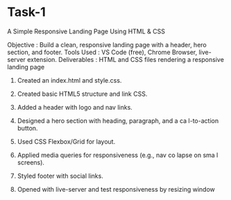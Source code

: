 # Task-1
 A Simple Responsive Landing Page Using HTML &amp; CSS
 
 Objective : Build a clean, responsive landing page with a header, hero section, and footer.
 Tools Used : VS Code (free), Chrome Browser, live-server extension.
 Deliverables :  HTML and CSS files rendering a responsive landing page

 1. Created an index.html and style.css.
 
 2. Created basic HTML5 structure and link CSS.
 
 3. Added a header with logo and nav links.
 
 4. Designed a hero section with heading, paragraph, and a ca l-to-action button.
 
 5. Used CSS Flexbox/Grid for layout.
 
 6. Applied media queries for responsiveness (e.g., nav co lapse on sma l screens).
 
 7. Styled footer with social links.
 
 8. Opened with live-server and test responsiveness by resizing window
